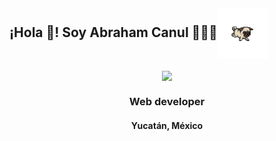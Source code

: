 ## ¡Hola 👋! Soy Abraham Canul 👨🏻‍💻<img align="center" width="80" src="https://github.com/AbrahamCanul-Abe/abrahamcanul-abe/blob/main/dog.gif" />

   
<p align="center" width="300">
   <img align="center" width="200" src="https://github.com/AbrahamCanul-Abe/abrahamcanul-abe/blob/main/me.png" "style: border-radius: 100%"/>
   <h3 align="center">Web developer</h3>
   <h4 align="center">Yucatán, México</h4>
</p>
<p align="center" width="300">
   </p>
